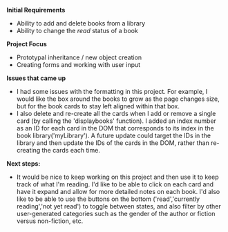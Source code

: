 **Initial Requirements**
+ Ability to add and delete books from a library
+ Ability to change the *read* status of a book

**Project Focus**
+ Prototypal inheritance / new object creation
+ Creating forms and working with user input

**Issues that came up**
+ I had some issues with the formatting in this project. For example, I would like the box around the books to grow as the page changes size, but for the book cards to stay left aligned within that box.
+ I also delete and re-create all the cards when I add or remove a single card (by calling the 'displaybooks' function). I added an index number as an ID for each card in the DOM that corresponds to its index in the book library('myLibrary'). A future update could target the IDs in the library and then update the IDs of the cards in the DOM, rather than re-creating the cards each time. 

**Next steps:**
+ It would be nice to keep working on this project and then use it to keep track of what I'm reading. I'd like to be able to click on each card and have it expand and allow for more detailed notes on each book. I'd also like to be able to use the buttons on the bottom ('read','currently reading','not yet read') to toggle between states, and also filter by other user-generated categories such as the gender of the author or fiction versus non-fiction, etc. 

